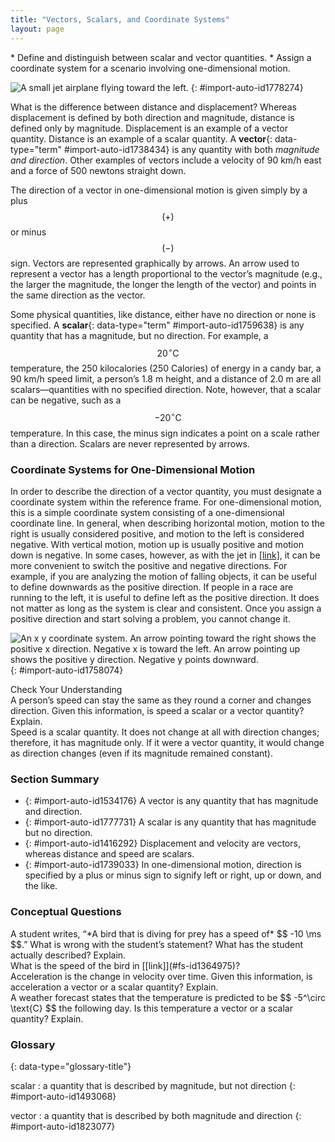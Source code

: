 ```yaml
---
title: "Vectors, Scalars, and Coordinate Systems"
layout: page
---
```



<div data-type="abstract" markdown="1">
* Define and distinguish between scalar and vector quantities.
* Assign a coordinate system for a scenario involving one-dimensional motion.

</div>

![A small jet airplane flying toward the left.](../resources/Figure_02_02_00.jpg "The motion of this Eclipse Concept jet can be described in terms of the
distance it has traveled (a scalar quantity) or its displacement in a
specific direction (a vector quantity). In order to specify the direction of
motion, its displacement must be described based on a coordinate system. In this case, it may be convenient to choose motion toward the left as positive motion (it is the forward direction for the plane), although in many cases, the \(x\)-coordinate runs from left to right, with motion to the right as positive and motion to the left as negative. (credit: Armchair Aviator, Flickr)")
{: #import-auto-id1778274}

What is the difference between distance and displacement? Whereas displacement
is defined by both direction and magnitude, distance is defined only by
magnitude. Displacement is an example of a vector quantity. Distance
is an example of a scalar quantity. A
**vector**{: data-type="term" #import-auto-id1738434} is any quantity with both
*magnitude and direction*. Other examples of vectors include a velocity of 90
km/h east and a force of 500 newtons straight down.

The direction of a vector in one-dimensional motion is given simply by a plus
$$ \left(+\right) $$ or minus $$ \left(-\right) $$ sign. Vectors are represented
graphically by arrows. An arrow used to represent a vector has a length
proportional to the vector’s magnitude (e.g., the larger the magnitude, the
longer the length of the vector) and points in the same direction as the vector.

Some physical quantities, like distance, either have no direction or none is
specified. A **scalar**{: data-type="term" #import-auto-id1759638} is any
quantity that has a magnitude, but no direction. For example, a $$ 20^\circ
\text{C} $$ temperature, the 250 kilocalories (250 Calories) of energy in a
candy bar, a 90 km/h speed limit, a person’s 1.8 m height, and a distance of 2.0
m are all scalars—quantities with no specified direction. Note, however, that a
scalar can be negative, such as a $$ -20^\circ \text{C} $$ temperature. In this
case, the minus sign indicates a point on a scale rather than a direction.
Scalars are never represented by arrows.

### Coordinate Systems for One-Dimensional Motion

In order to describe the direction of a vector quantity, you must designate a
coordinate system within the reference frame. For one-dimensional motion, this
is a simple coordinate system consisting of a one-dimensional coordinate line.
In general, when describing horizontal motion, motion to the right is usually
considered positive, and motion to the left is considered negative. With
vertical motion, motion up is usually positive and motion down is negative. In
some cases, however, as with the jet in [\[link\]](#import-auto-id1778274), it
can be more convenient to switch the positive and negative directions. For
example, if you are analyzing the motion of falling objects, it can be useful to
define downwards as the positive direction. If people in a race are running to
the left, it is useful to define left as the positive direction. It does not
matter as long as the system is clear and consistent. Once you assign a positive
direction and start solving a problem, you cannot change it.

![An x y coordinate system. An arrow pointing toward the
right shows the
positive x direction. Negative x is toward the left. An arrow
pointing up
shows the positive y direction.
Negative y points downward.](/resources/Figure_02_02_00b.jpg "
It is usually convenient to consider motion
upward or to the right as positive ( + )and motion downward or to the left as
negative (-).")
{: #import-auto-id1758074}

<div data-type="exercise" data-element-type="check-understanding" data-label="">
<div data-type="title">
Check Your Understanding
</div>
<div data-type="problem" markdown="1">
A person’s speed can stay the same as they round a corner and changes direction.
Given this information, is speed a scalar or a vector quantity? Explain.

</div>
<div data-type="solution" markdown="1">
Speed is a scalar quantity. It does not change at all with direction changes; therefore, it has magnitude only. If it were a vector quantity, it would change as direction changes (even if its magnitude remained constant).

</div>
</div>

### Section Summary

* {: #import-auto-id1534176} A vector is any quantity that has magnitude and
  direction.
* {: #import-auto-id1777731} A scalar is any quantity that has magnitude but no
  direction.
* {: #import-auto-id1416292} Displacement and velocity are vectors, whereas
  distance and speed are scalars.
* {: #import-auto-id1739033} In one-dimensional motion, direction is specified
  by a plus or minus sign to signify left or right, up or down, and the like.

### Conceptual Questions

<div data-type="exercise" data-element-type="conceptual-questions">
<div data-type="problem" markdown="1">
A student writes, “*A bird that is diving for prey has a speed of*
$$ -10  \ms $$.” What is wrong with the student’s statement?
What has the student actually described? Explain.
</div>
</div>

<div data-type="exercise" data-element-type="conceptual-questions">
<div data-type="problem" markdown="1">
What is the speed of the bird in [[link]](#fs-id1364975)?
</div>
</div>

<div data-type="exercise" data-element-type="conceptual-questions">
<div data-type="problem" markdown="1">
Acceleration is the change in velocity over time.
Given this information, is acceleration a vector or a scalar quantity? Explain.
</div>
</div>

<div data-type="exercise" data-element-type="conceptual-questions">
<div data-type="problem" markdown="1">
A weather forecast states that the temperature is predicted to be
$$ -5^\circ \text{C} $$ the following day. Is this temperature a
vector or a scalar quantity? Explain.
</div>
</div>

<div data-type="glossary" markdown="1">

### Glossary
{: data-type="glossary-title"}

scalar
: a quantity that is described by magnitude, but not direction
{: #import-auto-id1493068}

vector
: a quantity that is described by both magnitude and direction
{: #import-auto-id1823077}

</div>
